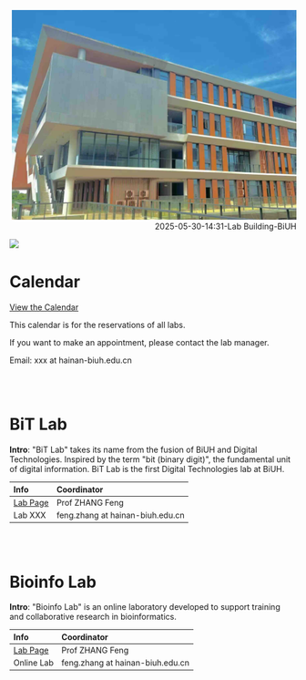 
<p align="right">
  <img src="/img/20250530_biuh_lab_small.jpeg" width="500">
  <br>
  2025-05-30-14:31-Lab Building-BiUH
</p>


<img src="https://fzhang.bioinfo-lab.com/img/white.png" height="50">

# Calendar 

[View the Calendar](https://teamup.com/ksy1ct75cfd56vxycg)

This calendar is for the reservations of all labs.

If you want to make an appointment, please contact the lab manager.

Email: xxx at hainan-biuh.edu.cn

<br><br>

# BiT Lab

<b>Intro</b>: "BiT Lab" takes its name from the fusion of BiUH and Digital Technologies. 
Inspired by the term "bit (binary digit)", the fundamental unit of digital information.
BiT Lab is the first Digital Technologies lab at BiUH.

| Info | Coordinator |
|:---------|:---------|
| [Lab Page](/bitlab) | Prof ZHANG Feng |
| Lab XXX | feng.zhang at hainan-biuh.edu.cn |


<br><br>


# Bioinfo Lab

<b>Intro</b>: "Bioinfo Lab" is an online laboratory developed to support training and collaborative research in bioinformatics.

| Info | Coordinator |
|:---------|:---------|
| [Lab Page](https://www.bioinfo-lab.com/) | Prof ZHANG Feng |
| Online Lab | feng.zhang at hainan-biuh.edu.cn |





<br><br><br><br><br>
<br><br><br><br><br>
<br><br><br><br><br>
<br><br><br><br><br>
<br><br><br><br><br>




